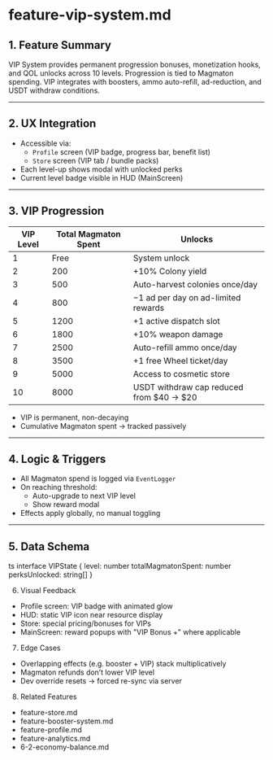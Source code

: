 # feature-vip-system.md

## 1. Feature Summary
VIP System provides permanent progression bonuses, monetization hooks, and QOL unlocks across 10 levels. Progression is tied to Magmaton spending. VIP integrates with boosters, ammo auto-refill, ad-reduction, and USDT withdraw conditions.

---

## 2. UX Integration
- Accessible via:
  - `Profile` screen (VIP badge, progress bar, benefit list)
  - `Store` screen (VIP tab / bundle packs)
- Each level-up shows modal with unlocked perks
- Current level badge visible in HUD (MainScreen)

---

## 3. VIP Progression

| VIP Level | Total Magmaton Spent | Unlocks                                           |
|-----------|-----------------------|--------------------------------------------------|
| 1         | Free                  | System unlock                                     |
| 2         | 200                   | +10% Colony yield                                 |
| 3         | 500                   | Auto-harvest colonies once/day                    |
| 4         | 800                   | −1 ad per day on ad-limited rewards               |
| 5         | 1200                  | +1 active dispatch slot                           |
| 6         | 1800                  | +10% weapon damage                                |
| 7         | 2500                  | Auto-refill ammo once/day                         |
| 8         | 3500                  | +1 free Wheel ticket/day                          |
| 9         | 5000                  | Access to cosmetic store                          |
| 10        | 8000                  | USDT withdraw cap reduced from $40 → $20         |

- VIP is permanent, non-decaying
- Cumulative Magmaton spent → tracked passively

---

## 4. Logic & Triggers
- All Magmaton spend is logged via `EventLogger`
- On reaching threshold:
  - Auto-upgrade to next VIP level
  - Show reward modal
- Effects apply globally, no manual toggling

---

## 5. Data Schema

ts
interface VIPState {
  level: number
  totalMagmatonSpent: number
  perksUnlocked: string[]
}

6. Visual Feedback
- Profile screen: VIP badge with animated glow
- HUD: static VIP icon near resource display
- Store: special pricing/bonuses for VIPs
- MainScreen: reward popups with "VIP Bonus +" where applicable

7. Edge Cases
- Overlapping effects (e.g. booster + VIP) stack multiplicatively
- Magmaton refunds don’t lower VIP level
- Dev override resets → forced re-sync via server

8. Related Features
- feature-store.md
- feature-booster-system.md
- feature-profile.md
- feature-analytics.md
- 6-2-economy-balance.md
